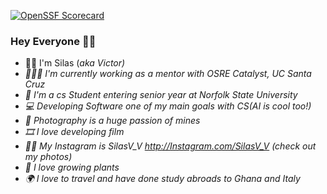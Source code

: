 [![OpenSSF Scorecard](https://api.scorecard.dev/projects/github.com/SilasVM/SilasVM/badge)](https://scorecard.dev/viewer/?uri=github.com/SilasVM/SilasVM)
### Hey Everyone 👋🏾

- 🕴🏾 I'm Silas (<i>aka Victor<i>)
- 🏄🏾‍♂️ I'm currently working as a mentor with OSRE Catalyst, UC Santa Cruz
- 🔰 I'm a cs Student entering senior year at Norfolk State University
- 💻 Developing Software one of my main goals with CS(AI is cool too!)
- 📸 Photography is a huge passion of mines
- 🎞️ I love developing film
- 🤳🏾 My Instagram is SilasV_V http://Instagram.com/SilasV_V (<i>check out my photos<i>)
- 🌱 I love growing plants
- 🌍 I love to travel and have done study abroads to Ghana and Italy 
<!--
**SilasVM/SilasVM** is a ✨ _special_ ✨ repository because its `README.md` (this file) appears on your GitHub profile.

Here are some ideas to get you started:

- 🔭 I’m currently working on ...

- 👯 I’m looking to collaborate on ...
- 🤔 I’m looking for help with ...
- 💬 Ask me about ...
- 📫 How to reach me: ...
- 😄 Pronouns: ...
- ⚡ Fun fact: ...
-->

